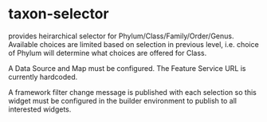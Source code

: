 # taxon-selector

provides heirarchical selector for Phylum/Class/Family/Order/Genus. Available choices are limited based on selection in previous level, i.e. choice of Phylum will determine what choices are offered for Class.

A Data Source and Map must be configured. The Feature Service URL is currently hardcoded.

A framework filter change message is published with each selection so this widget must be configured in the builder environment to publish to all interested widgets.

